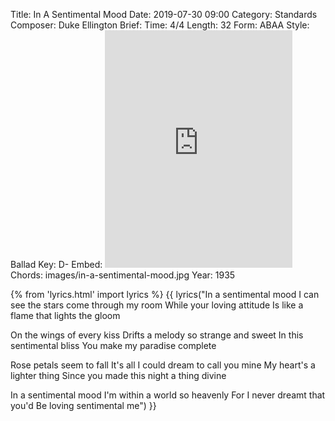 Title: In A Sentimental Mood
Date: 2019-07-30 09:00
Category: Standards
Composer: Duke Ellington
Brief:
Time: 4/4
Length: 32
Form: ABAA
Style: Ballad
Key: D-
Embed: <iframe src="https://open.spotify.com/embed/playlist/4pYmBo1z6m0y1NtBGwlNJo" width="300" height="380" frameborder="0" allowtransparency="true" allow="encrypted-media"></iframe>
Chords: images/in-a-sentimental-mood.jpg
Year: 1935

{% from 'lyrics.html' import lyrics %}
{{ lyrics("In a sentimental mood
I can see the stars come through my room
While your loving attitude
Is like a flame that lights the gloom

On the wings of every kiss
Drifts a melody so strange and sweet
In this sentimental bliss
You make my paradise complete

Rose petals seem to fall
It's all I could dream to call you mine
My heart's a lighter thing
Since you made this night a thing divine

In a sentimental mood
I'm within a world so heavenly
For I never dreamt that you'd
Be loving sentimental me") }}

